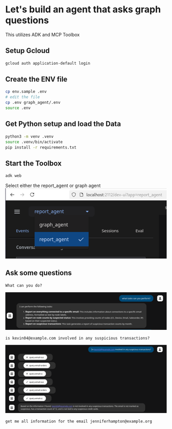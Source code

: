 # Let's build an agent that asks graph questions

This utilizes ADK and MCP Toolbox

## Setup Gcloud 

```bash
gcloud auth application-default login
```

## Create the ENV file

```bash
cp env.sample .env
# edit the file
cp .env graph_agent/.env
source .env
```

## Get Python setup and load the Data

```bash
python3 -m venv .venv
source .venv/bin/activate
pip install -r requirements.txt
```

## Start the Toolbox

```bash
adk web
```

Select either the report_agent or graph agent
![agent_select](./docs/select_agent.png)

## Ask some questions

```
What can you do?
```
![abilities](./docs/ask_capabilites.png)
```
is kevin04@example.com involved in any suspicious transactions?
```

![ask](./docs/answer_question.png)
```
get me all information for the email jenniferhampton@example.org
```



